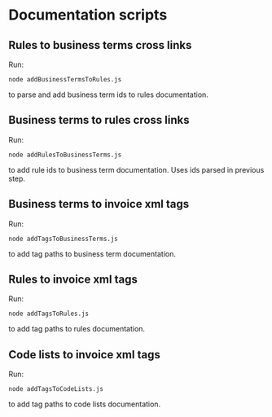 # Documentation scripts

## Rules to business terms cross links

Run: 
```
node addBusinessTermsToRules.js
```
to parse and add business term ids to rules documentation.

## Business terms to rules cross links

Run: 
```
node addRulesToBusinessTerms.js
```
to add rule ids to business term documentation. Uses ids parsed in previous step.

## Business terms to invoice xml tags

Run: 
```
node addTagsToBusinessTerms.js
```
to add tag paths to business term documentation.

## Rules to invoice xml tags

Run: 
```
node addTagsToRules.js
```
to add tag paths to rules documentation.

## Code lists to invoice xml tags

Run: 
```
node addTagsToCodeLists.js
```
to add tag paths to code lists documentation.
